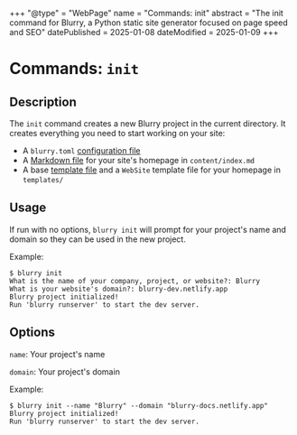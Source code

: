 +++
"@type" = "WebPage"
name = "Commands: init"
abstract = "The init command for Blurry, a Python static site generator focused on page speed and SEO"
datePublished = 2025-01-08
dateModified = 2025-01-09
+++

# Commands: `init`

## Description

The `init` command creates a new Blurry project in the current directory.
It creates everything you need to start working on your site:

- A `blurry.toml` [configuration file](../configuration/blurry.toml.md)
- A [Markdown file](../content/markdown.md) for your site's homepage in `content/index.md`
- A base [template file](../templates/syntax.md) and a `WebSite` template file for your homepage in `templates/`

## Usage

If run with no options, `blurry init` will prompt for your project's name and domain so they can be used in the new project.

Example:

```shell
$ blurry init
What is the name of your company, project, or website?: Blurry
What is your website's domain?: blurry-dev.netlify.app
Blurry project initialized!
Run 'blurry runserver' to start the dev server.
```

## Options

`name`: Your project's name

`domain`: Your project's domain

Example:

```shell
$ blurry init --name "Blurry" --domain "blurry-docs.netlify.app"
Blurry project initialized!
Run 'blurry runserver' to start the dev server.
```
